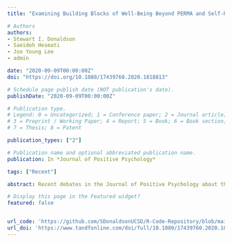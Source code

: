 ```yaml
---
title: "Examining Building Blocks of Well-Being Beyond PERMA and Self-Report Bias"

# Authors
authors:
- Stewart I. Donaldson
- Saeideh Hesmati
- Joo Young Lee
- admin

date: "2020-09-09T00:00:00Z"
doi: "https://doi.org/10.1080/17439760.2020.1818813"

# Schedule page publish date (NOT publication's date).
publishDate: "2020-09-09T00:00:00Z"

# Publication type.
# Legend: 0 = Uncategorized; 1 = Conference paper; 2 = Journal article;
# 3 = Preprint / Working Paper; 4 = Report; 5 = Book; 6 = Book section;
# 7 = Thesis; 8 = Patent

publication_types: ["2"]

# Publication name and optional abbreviated publication name.
publication: In *Journal of Positive Psychology*

tags: ["Recent"]

abstract: Recent debates in the Journal of Positive Psychology about the nature and usefulness of PERMA have created confusion about its contribution toward the understanding and prediction of well-being. This empirical study was designed to clarify several issues that have emerged in these recent articles. Using a multi-trait multi-method (MTMM) research design with 220 knowledable co-worker pairs (N = 440), it was found that the 5 PERMA building blocks of well-being (positive emotions, engagement, relationships, meaning, and accomplishment) and 4 additional potential building blocks of well-being (physical health, mindset, environment, and economic security) significantly predicted SWB above and beyond self-report and mono-method bias. This is one of the first empirical studies to test the PERMA building blocks of well-being beyond the sole use of self-reports, and illustrates that the building blocks can be strong predictors of well-being in some populations.

# Display this page in the Featured widget?
featured: false


url_code: 'https://github.com/SDonaldsonUCSD/R-Code-Repository/blob/main/MTMM%20Project/BuildingBlocks.Rmd'
url_doi: 'https://www.tandfonline.com/doi/full/10.1080/17439760.2020.1818813'
---
```









